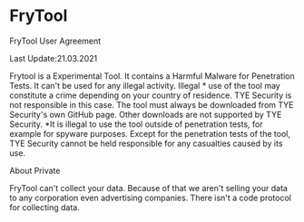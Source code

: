 # FryTool
FryTool User Agreement

 Last Update:21.03.2021 


Frytool is a Experimental Tool. It contains a Harmful Malware for Penetration Tests. It can't be used for any illegal activity. Illegal * use of the tool may constitute a crime depending on your country of residence. TYE Security is not responsible in this case. The tool must always be downloaded from TYE Security's own GitHub page. Other downloads are not supported by TYE Security.
*It is illegal to use the tool outside of penetration tests, for example for spyware purposes.
Except for the penetration tests of the tool, TYE Security cannot be held responsible for any casualties caused by its use.

About Private

FryTool can't collect your data. Because of that we aren't selling your data to any corporation even advertising companies. There isn't a code protocol for collecting data. 
